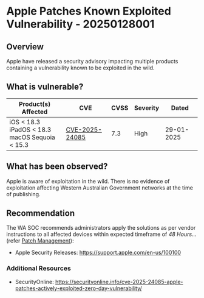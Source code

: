 # Apple Patches Known Exploited Vulnerability - 20250128001

## Overview

Apple have released a security advisory impacting multiple products containing a vulnerability known to be exploited in the wild.

## What is vulnerable?

| Product(s) Affected                                     | CVE                                                               | CVSS | Severity | Dated|
| ------------------------------------------------------- | ------------------------------|----------------------------------- | ---- | -------- |
| iOS < 18.3 <br> iPadOS < 18.3 <br> macOS Sequoia < 15.3 | [CVE-2025-24085](https://nvd.nist.gov/vuln/detail/CVE-2025-24085) | 7.3  | High     | 29-01-2025

## What has been observed?

Apple is aware of exploitation in the wild.
There is no evidence of exploitation affecting Western Australian Government networks at the time of publishing.

## Recommendation

The WA SOC recommends administrators apply the solutions as per vendor instructions to all affected devices within expected timeframe of *48 Hours...* (refer [Patch Management](../guidelines/patch-management.md)):

- Apple Security Releases: <https://support.apple.com/en-us/100100>

### Additional Resources

- SecurityOnline: <https://securityonline.info/cve-2025-24085-apple-patches-actively-exploited-zero-day-vulnerability/>
